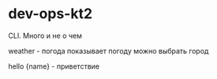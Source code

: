 # dev-ops-kt2

CLI. Много и не о чем 

weather - погода
показывает погоду можно выбрать город

hello {name} - приветствие